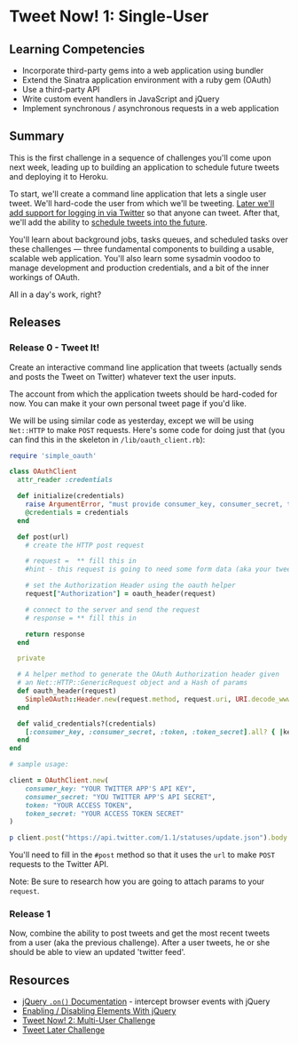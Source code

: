 # Tweet Now! 1: Single-User

## Learning Competencies

* Incorporate third-party gems into a web application using bundler
* Extend the Sinatra application environment with a ruby gem (OAuth)
* Use a third-party API
* Write custom event handlers in JavaScript and jQuery
* Implement synchronous / asynchronous requests in a web application


## Summary

This is the first challenge in a sequence of challenges you'll come upon next week, leading up to building an application to schedule future tweets and deploying it to Heroku.

To start, we'll create a command line application that lets a single user tweet. We'll hard-code the user from which we'll be tweeting. [Later we'll add support for logging in via Twitter](../../../tweet-now-2-multi-user-challenge) so that anyone can tweet. After that, we'll add the ability to [schedule tweets into the future](../../../tweet-later-challenge).

You'll learn about background jobs, tasks queues, and scheduled tasks over these challenges &mdash; three fundamental components to building a usable, scalable web application.  You'll also learn some sysadmin voodoo to manage development and production credentials, and a bit of the inner workings of OAuth.

All in a day's work, right?

## Releases

### Release 0 - Tweet It!

Create an interactive command line application that tweets (actually sends and posts the Tweet on Twitter) whatever text the user inputs. 

The account from which the application tweets should be hard-coded for now. You can make it your own personal tweet page if you'd like.

We will be using similar code as yesterday, except we will be using `Net::HTTP` to make `POST` requests. Here's some code for doing just that (you can find this in the skeleton in `/lib/oauth_client.rb`):

```ruby
require 'simple_oauth'

class OAuthClient
  attr_reader :credentials

  def initialize(credentials)
    raise ArgumentError, "must provide consumer_key, consumer_secret, token, and token_secret" unless valid_credentials?(credentials)
    @credentials = credentials
  end

  def post(url)
    # create the HTTP post request

    # request =  ** fill this in
    #hint - this request is going to need some form data (aka your tweet)

    # set the Authorization Header using the oauth helper
    request["Authorization"] = oauth_header(request)

    # connect to the server and send the request
    # response = ** fill this in

    return response
  end

  private

  # A helper method to generate the OAuth Authorization header given
  # an Net::HTTP::GenericRequest object and a Hash of params
  def oauth_header(request)
    SimpleOAuth::Header.new(request.method, request.uri, URI.decode_www_form(request.body), credentials).to_s
  end

  def valid_credentials?(credentials)
    [:consumer_key, :consumer_secret, :token, :token_secret].all? { |key| credentials[key] }
  end
end

# sample usage:

client = OAuthClient.new(
    consumer_key: "YOUR TWITTER APP'S API KEY",
    consumer_secret: "YOU TWITTER APP'S API SECRET",
    token: "YOUR ACCESS TOKEN",
    token_secret: "YOUR ACCESS TOKEN SECRET"
)

p client.post("https://api.twitter.com/1.1/statuses/update.json").body

```

You'll need to fill in the `#post` method so that it uses the `url` to make `POST` requests to the Twitter API.

Note: Be sure to research how you are going to attach params to your `request`.

### Release 1 

Now, combine the ability to post tweets and get the most recent tweets from a user (aka the previous challenge). After a user tweets, he or she should be able to view an updated 'twitter feed'.


## Resources

* [jQuery `.on()` Documentation](http://api.jquery.com/on/) - intercept browser events with jQuery
* [Enabling / Disabling Elements With jQuery](http://learn.jquery.com/using-jquery-core/faq/how-do-i-disable-enable-a-form-element/)
* [Tweet Now! 2: Multi-User Challenge](../../../tweet-now-2-multi-user-challenge)
* [Tweet Later Challenge](../../../tweet-later-challenge)

[jQuery `.on()` Documentation]:http://api.jquery.com/on/
[Enabling / Disabling Elements With jQuery]:http://jquery-howto.blogspot.com/2008/12/how-to-disableenable-element-with.html
[Tweet Now! 2: Multi-User Challenge]:https://github.com/Devbootcamp/tweet-now-2-multi-user-challenge
[Tweet Later Challenge]:https://github.com/Devbootcamp/tweet-later-challenge
